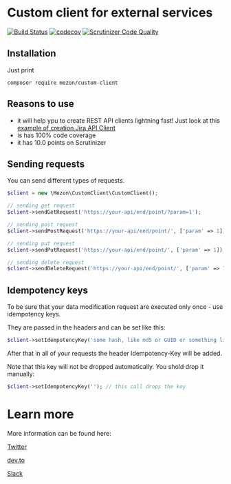 # Custom client for external services
[![Build Status](https://travis-ci.com/alexdodonov/mezon-custom-client.svg?branch=master)](https://travis-ci.com/alexdodonov/mezon-custom-client) [![codecov](https://codecov.io/gh/alexdodonov/mezon-custom-client/branch/master/graph/badge.svg)](https://codecov.io/gh/alexdodonov/mezon-custom-client) [![Scrutinizer Code Quality](https://scrutinizer-ci.com/g/alexdodonov/mezon-custom-client/badges/quality-score.png?b=master)](https://scrutinizer-ci.com/g/alexdodonov/mezon-custom-client/?branch=master)

## Installation

Just print

```
composer require mezon/custom-client
```

## Reasons to use
- it will help ypu to create REST API clients lightning fast! Just look at this [example of creation Jira API Client](https://github.com/alexdodonov/mezon-jira-client)
- is has 100% code coverage
- it has 10.0 points on Scrutinizer

## Sending requests

You can send different types of requests.

```PHP
$client = new \Mezon\CustomClient\CustomClient();

// sending get request
$client->sendGetRequest('https://your-api/end/point/?param=1');

// sending post request
$client->sendPostRequest('https://your-api/end/point/', ['param' => 1]);

// sending put request
$client->sendPutRequest('https://your-api/end/point/', ['param' => 1]);

// sending delete request
$client->sendDeleteRequest('https://your-api/end/point/', ['param' => 1]);
```

## Idempotency keys

To be sure that your data modification request are executed only once - use idempotency keys.

They are passed in the headers and can be set like this:

```php
$client->setIdempotencyKey('some hash, like md5 or GUID or something like that');
```

After that in all of your requests the header Idempotency-Key will be added.

Note that this key will not be dropped automatically. You shold drop it manually:

```php
$client->setIdempotencyKey(''); // this call drops the key
```

# Learn more

More information can be found here:

[Twitter](https://twitter.com/mezonphp)

[dev.to](https://dev.to/alexdodonov)

[Slack](https://join.slack.com/t/mezon-framework/signup?x=x-p1148081653955-1171709616688-1154057706548)